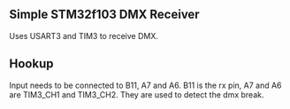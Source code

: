 Simple STM32f103 DMX Receiver
-----------------------------

Uses USART3 and TIM3 to receive DMX.

Hookup
-------------
Input needs to be connected to B11, A7 and A6.
B11 is the rx pin, A7 and A6 are TIM3_CH1 and TIM3_CH2. They are used to detect the dmx break.


